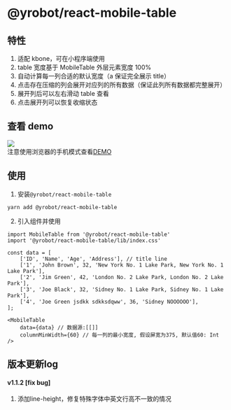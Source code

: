 # @yrobot/react-mobile-table

## 特性

1. 适配 kbone，可在小程序端使用
2. table 宽度基于 MobileTable 外层元素宽度 100%
3. 自动计算每一列合适的默认宽度（a 保证完全展示 title）
4. 点击存在压缩的列会展开对应列的所有数据（保证此列所有数据都完整展开）
5. 展开列后可以左右滑动 table 查看
6. 点击展开列可以恢复收缩状态

## 查看 demo

![](https://tva1.sinaimg.cn/large/007S8ZIlly1gfn15t5e25g30cg0qodly.gif)  
注意使用浏览器的手机模式查看[DEMO](https://yrobot.github.io/react-mobile-table/demo/dist)

## 使用

1. 安装`@yrobot/react-mobile-table`

```
yarn add @yrobot/react-mobile-table
```

2. 引入组件并使用

```
import MobileTable from '@yrobot/react-mobile-table'
import '@yrobot/react-mobile-table/lib/index.css'

const data = [
	['ID', 'Name', 'Age', 'Address'], // title line
	['1', 'John Brown', 32, 'New York No. 1 Lake Park, New York No. 1 Lake Park'],
	['2', 'Jim Green', 42, 'London No. 2 Lake Park, London No. 2 Lake Park'],
	['3', 'Joe Black', 32, 'Sidney No. 1 Lake Park, Sidney No. 1 Lake Park'],
	['4', 'Joe Green jsdkk sdkksdqww', 36, 'Sidney NOOOOOO'],
];

<MobileTable
	data={data} // 数据源:[[]]
	columnMinWidth={60} // 每一列的最小宽度, 假设屏宽为375, 默认值60: Int
/>

```

## 版本更新log
#### v1.1.2 [fix bug]
1. 添加line-height，修复特殊字体中英文行高不一致的情况
